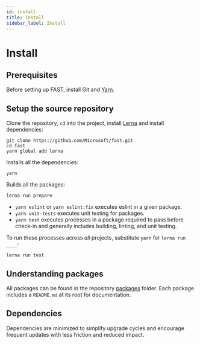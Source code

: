```yaml
---
id: install
title: Install
sidebar_label: Install
---
```


# Install

## Prerequisites

Before setting up FAST, install Git and <a href="https://yarnpkg.com/en/docs/install" target="_blank">Yarn</a>.

## Setup the source repository

Clone the repository, `cd` into the project, install <a href="https://github.com/lerna/lerna" target="_blank">Lerna</a> and install dependencies:

```shell
git clone https://github.com/Microsoft/fast.git
cd fast
yarn global add lerna
```

Installs all the dependencies:

```shell
yarn
```

Builds all the packages:

```shell
lerna run prepare
```

- `yarn eslint` or `yarn eslint:fix` executes eslint in a given package.
- `yarn unit-tests` executes unit testing for packages.
- `yarn test` executes processes in a package required to pass before check-in and generally includes building, linting, and unit testing.

To run these processes across *all* projects, substitute `yarn` for `lerna run ____`:

```shell
lerna run test
```

## Understanding packages

All packages can be found in the repository [packages](https://github.com/Microsoft/fast/tree/master/packages) folder. Each package includes a `README.md` at its root for documentation.

## Dependencies

Dependencies are minimized to simplify upgrade cycles and encourage frequent updates with less friction and reduced impact.
